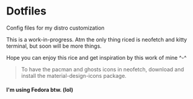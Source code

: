 # Dotfiles
Config files for my distro customization

This is a work-in-progress. Atm the only thing riced is neofetch and kitty terminal, but soon will be more things.

Hope you can enjoy this rice and get inspiration by this work of mine ^-^

> To have the pacman and ghosts icons in neofetch, download and install the material-design-icons package.

#### I'm using Fedora btw. (lol)
